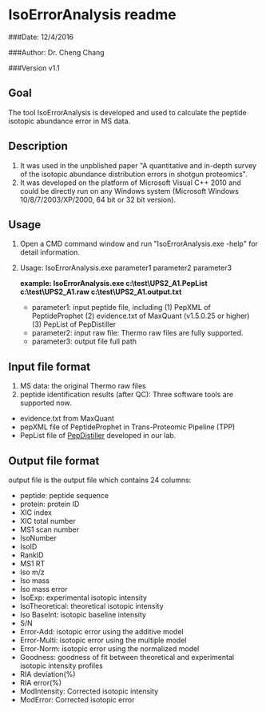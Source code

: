 # IsoErrorAnalysis readme

###Date: 12/4/2016

###Author: Dr. Cheng Chang

###Version v1.1

## Goal
The tool IsoErrorAnalysis is developed and used to calculate the peptide isotopic abundance error in MS data.

## Description
1. It was used in the unpblished paper "A quantitative and in-depth survey of the isotopic abundance distribution errors in shotgun proteomics".
2. It was developed on the platform of Microsoft Visual C++ 2010 and could be directly run on any Windows system (Microsoft Windows 10/8/7/2003/XP/2000, 64 bit or 32 bit version).


## Usage

1. Open a CMD command window and run "IsoErrorAnalysis.exe -help" for detail information.
2. Usage: IsoErrorAnalysis.exe parameter1 parameter2 parameter3
	
	**example: IsoErrorAnalysis.exe c:\test\UPS2_A1.PepList c:\test\UPS2_A1.raw c:\test\UPS2_A1.output.txt**
	- parameter1: input peptide file, including (1) PepXML of PeptideProphet (2) evidence.txt of MaxQuant (v1.5.0.25 or higher) (3) PepList of PepDistiller
	- parameter2: input raw file: Thermo raw files are fully supported.
	- parameter3: output file full path


## Input file format
1. MS data: the original Thermo raw files
2. peptide identification results (after QC): Three software tools are supported now.

- evidence.txt from MaxQuant
- pepXML file of PeptideProphet in Trans-Proteomic Pipeline (TPP)
- PepList file of [PepDistiller](http://www.ncbi.nlm.nih.gov/pubmed/22623377) developed in our lab.

## Output file format
output file is the output file which contains 24 columns:

- peptide: peptide sequence
- protein: protein ID
- XIC index
- XIC total number
- MS1 scan number
- IsoNumber
- IsoID
- RankID
- MS1 RT
- Iso m/z
- Iso mass
- Iso mass error
- IsoExp: experimental isotopic intensity
- IsoTheoretical: theoretical isotopic intensity
- Iso BaseInt: isotopic baseline intensity
- S/N
- Error-Add: isotopic error using the additive model
- Error-Multi: isotopic error using the multiple model
- Error-Norm: isotopic error using the normalized model
- Goodness: goodness of fit between theoretical and experimental isotopic intensity profiles
- RIA deviation(%)
- RIA error(%)
- ModIntensity: Corrected isotopic intensity
- ModError: Corrected isotopic error

